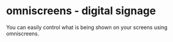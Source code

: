 # omniscreens - digital signage
You can easily control what is being shown on your screens using omniscreens.
